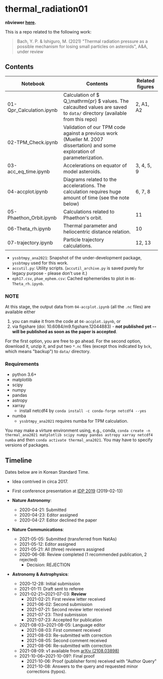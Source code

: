 # thermal_radiation01

**nbviewer [here](https://nbviewer.jupyter.org/github/ysbach/thermal_radiation01/tree/master/).**

This is a repo related to the following work:

> Bach, Y. P. & Ishiguro, M. (2021) "Thermal radiation pressure as a possible mechanism for losing small particles on asteroids", A&A, under review



## Contents

| Notebook                 | Contents                                                     | Related figures |
| ------------------------ | ------------------------------------------------------------ | --------------- |
| 01-Qpr_Calculation.ipynb | Calculation of $ Q_\mathrm{pr} $​ values. The calcaulted values are saved to ``data/`` directory (available from this repo) | 2, A1, A2       |
| 02-TPM_Check.ipynb       | Validation of our TPM code against a previous work (Mueller M. 2007 dissertation) and some exploration of parameterization. |                 |
| 03-acc_eq_time.ipynb     | Accelerations on equator of model asteroids.                 | 3, 4, 5, 9      |
| 04-accplot.ipynb         | Diagrams related to the accelerations. The calculation requires huge amount of time (see the note below) | 6, 7, 8         |
| 05-Phaethon_Orbit.ipynb  | Calculations related to Phaethon's orbit.                    | 11              |
| 06-Theta_rh.ipynb        | Thermal parameter and heliocentric distance relation.        | 10              |
| 07-trajectory.ipynb      | Particle trajectory calculations.                            | 12, 13          |

* ``yssbtmpy_ana2021``: Snapshot of the under-development package, ``yssbtmpy`` used for this work.
* ``accutil.py``: Utility scripts. (``accutil_archive.py`` is saved purely for legacy purpose - please don't use it.)
* ``eph17.csv``, ``phae_ephem.csv``: Cached ephemerides to plot in ``06-Theta_rh.ipynb``.



### NOTE

At this stage, the output data from ``04-accplot.ipynb`` (all the ``.nc`` files) are available either

1. you can make it from the code at ``04-accplot.ipynb``, or
2. via figshare (doi: 10.6084/m9.figshare.12044883) - **not published yet -- will be published as soon as the paper is accepted**.

For the first option, you are free to go ahead. For the second option, download it, unzip it, and put two ``*.nc`` files (except thos indicated by ``bck``, which means "backup") to ``data/`` directory.



### Requirements

* python 3.6+
* matplotlib
* scipy
* numpy 
* pandas 
* astropy
* xarray
  * install netcdf4 by ``conda install -c conda-forge netcdf4 --yes``
* numba
  * ``yssbtmpy_ana2021`` requires numba for TPM calculation.

You may make a virture environment using, e.g., conda, ``conda create -n thermal_ana2021 matplotlib scipy numpy pandas astropy xarray netcdf4 numba`` and then ``conda activate thermal_ana2021``. You may have to specify versions of packages.





## Timeline

Dates below are in Korean Standard Time.

* Idea contrived in circa 2017. 
* First conference presentation at [IDP 2019](http://www.perc.it-chiba.ac.jp/meetings/IDP2019/Scientific_Program.html) (2019-02-13)

* **Nature Astronomy**:
  * 2020-04-21: Submitted
  * 2020-04-23: Editor assigned
  * 2020-04-27: Editor declined the paper

* **Nature Communications**:
  * 2021-05-05: Submitted (transferred from NatAs)
  * 2021-05-12: Editor assigned
  * 2021-05-21: All (three) reviewers assigned
  * 2020-06-08: Review completed (1 recommended publication, 2 rejected)
    * Decision: REJECTION

* **Astronomy & Astrophysics**:
  * 2020-12-28: Initial submission
  * 2021-01-11: Draft sent to referee
  * 2021-02-21~2021-07-03: **Review**
    * 2021-02-21: First review letter received
    * 2021-06-02: Second submission
    * 2021-07-21: Second review letter received
    * 2021-07-23: Third submission
    * 2021-07-23: Accepted for publication
  * 2021-08-03~2021-08-05: Language editor
    * 2021-08-03: First comment received
    * 2021-08-03: Re-submitted with correction
    * 2021-08-05: Second comment received
    * 2021-08-06: Re-submitted with correction
  * 2021-08-09: v1 available from [arXiv (2108.03898)](https://arxiv.org/abs/2108.03898)
  * 2021-10-06~2021-10-09?: Final proof
    * 2021-10-06: Proof (publisher form) received with "Author Query"
    * 2021-10-08: Answers to the query and requested minor corrections (typos).
